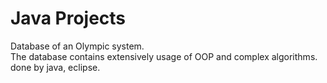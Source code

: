 # Java Projects

Database of an Olympic system.  
The database contains extensively usage of OOP and complex algorithms.  
done by java, eclipse.  
